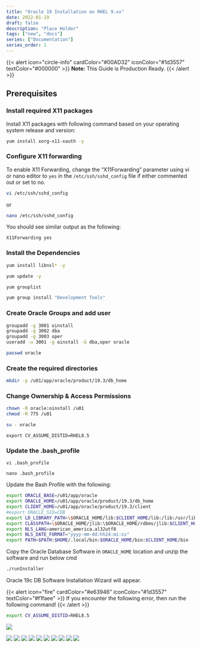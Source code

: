 ```yaml
---
title: "Oracle 19 Installation on RHEL 9.xx"
date: 2022-01-19
draft: false
description: "Place Holder"
tags: ["new", "docs"]
series: ["Documentation"]
series_order: 1
---
```




{{< alert icon="circle-info" cardColor="#00AD32" iconColor="#1d3557" textColor="#000000" >}}
**Note:** This Guide is Production Ready.
{{< /alert >}}



## Prerequisites

### Install required X11 packages
Install X11 packages with following command based on your operating system release and version:

```bash
yum install xorg-x11-xauth -y
```
### Configure X11 forwarding

To enable X11 Forwarding, change the “X11Forwarding” parameter using vi or nano editor to `yes` in the `/etc/ssh/sshd_config` file if either commented out or set to no.

```bash
vi /etc/ssh/sshd_config
```
or 

```bash
nano /etc/ssh/sshd_config
```

You should see similar output as the following:

`X11Forwarding yes`

### Install the Dependencies

```bash
yum install libnsl* -y
```

```bash
yum update -y
```
``` bash title="To check if Development Tools are installed"
yum grouplist
```

```bash title="If Development tools have not been installed"
yum group install "Development Tools"

```


### Create Oracle Groups and add user
```bash
groupadd -g 3001 oinstall
groupadd -g 3002 dba
groupadd -g 3003 oper
useradd -u 3001 -g oinstall -G dba,oper oracle
```

```bash
passwd oracle
```

### Create the required directories
```bash
mkdir -p /u01/app/oracle/product/19.3/db_home
```

### Change Ownership & Access Permissions
```bash
chown -R oracle:oinstall /u01
chmod -R 775 /u01
```

```bash title="Login with Oracle User"
su - oracle
```

```
export CV_ASSUME_DISTID=RHEL8.5
```

### Update the .bash_profile
```title="Using vi editor"
vi .bash_profile
```
```title="Using vi editor"
nano .bash_profile
```

Update the Bash Profile with the following:
```bash
export ORACLE_BASE=/u01/app/oracle
export ORACLE_HOME=/u01/app/oracle/product/19.3/db_home
export CLIENT_HOME=/u01/app/oracle/product/19.3/client
#export ORACLE_SID=CDB
export LD_LIBRARY_PATH=\$ORACLE_HOME/lib:$CLIENT_HOME/lib:/lib:/usr/lib
export CLASSPATH=\$ORACLE_HOME/jlib:\$ORACLE_HOME/rdbms/jlib:$CLIENT_HOME/rdbms/jlib$
export NLS_LANG=american_america.al32utf8
export NLS_DATE_FORMAT="yyyy-mm-dd:hh24:mi:ss"
export PATH=$PATH:$HOME/.local/bin:$ORACLE_HOME/bin:$CLIENT_HOME/bin
```


Copy the Oracle Database Software in `ORACLE_HOME` location and unzip the software and run below cmd
```bash
./runInstaller
```


Oracle 19c DB Software Installation Wizard will appear.


{{< alert icon="fire" cardColor="#e63946" iconColor="#1d3557" textColor="#f1faee" >}}
If you encounter the following error, then run the following command!
{{< /alert >}}

```bash
export CV_ASSUME_DISTID=RHEL8.5
```

![](os_error.png)


![](https://i.imgur.com/hLbY4kt.png)
![](https://i.imgur.com/9xuINtL.png)
![](https://i.imgur.com/7ENP9hM.png)
![](https://i.imgur.com/zZuWJvU.png)
![](https://i.imgur.com/sIBXEQj.png)
![](https://i.imgur.com/Ce16Gfa.png)
![](https://i.imgur.com/FlGhzv7.png)
![](https://i.imgur.com/26mtUOY.png)
![](https://i.imgur.com/YCsy1Kz.png)
![](https://i.imgur.com/d8La3WB.png)





